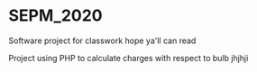 # SEPM_2020
Software project
for
classwork
hope ya'll can read 

Project using PHP to calculate charges with respect to bulb
jhjhji
